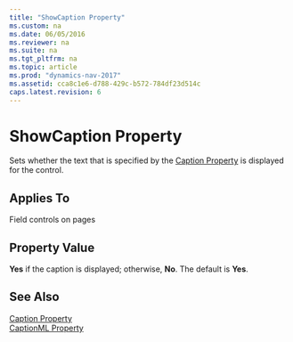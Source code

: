 ```yaml
---
title: "ShowCaption Property"
ms.custom: na
ms.date: 06/05/2016
ms.reviewer: na
ms.suite: na
ms.tgt_pltfrm: na
ms.topic: article
ms.prod: "dynamics-nav-2017"
ms.assetid: cca8c1e6-d788-429c-b572-784df23d514c
caps.latest.revision: 6
---
```

# ShowCaption Property
Sets whether the text that is specified by the [Caption Property](Caption-Property.md) is displayed for the control.  

## Applies To  
 Field controls on pages  

## Property Value  
 **Yes** if the caption is displayed; otherwise, **No**. The default is **Yes**.  

## See Also  
 [Caption Property](Caption-Property.md)   
 [CaptionML Property](CaptionML-Property.md)
